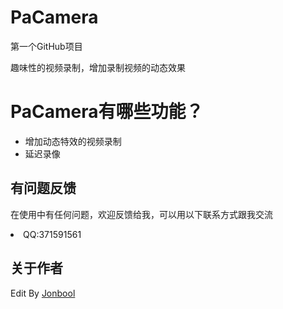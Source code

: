 
<body marginheight="0"><h1>PaCamera</h1>
<p>第一个GitHub项目

</p>
<p>趣味性的视频录制，增加录制视频的动态效果

</p>
<h1>PaCamera有哪些功能？</h1>
<ul>
<li>增加动态特效的视频录制</li>
<li>延迟录像</li>
</ul>
<h2>有问题反馈</h2>
<p>在使用中有任何问题，欢迎反馈给我，可以用以下联系方式跟我交流

<li>QQ:371591561</li>




</p>
<h2>关于作者</h2>
<p>Edit By <a href="https://github.com/Jonbool">Jonbool</a></p>
</body></html>

